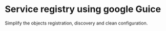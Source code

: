 # Service registry using google Guice

Simplify the objects registration, discovery and clean configuration.
